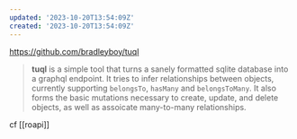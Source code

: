```yaml
---
updated: '2023-10-20T13:54:09Z'
created: '2023-10-20T13:54:09Z'
---
```

https://github.com/bradleyboy/tuql

> **tuql** is a simple tool that turns a sanely formatted sqlite database into a graphql endpoint. It tries to infer relationships between objects, currently supporting `belongsTo`, `hasMany` and `belongsToMany`. It also forms the basic mutations necessary to create, update, and delete objects, as well as assoicate many-to-many relationships.

cf [[roapi]]